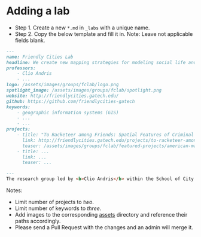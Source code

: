 # Adding a lab

- Step 1. Create a new `*.md` in `_labs` with a unique name.
- Step 2. Copy the below template and fill it in. Note: Leave not applicable fields blank.

```md
---
name: Friendly Cities Lab
headline: We create new mapping strategies for modeling social life and livelihoods.
professors: 
    - Clio Andris
    - ...
logo: /assets/images/groups/fclab/logo.png
spotlight_image: /assets/images/groups/fclab/spotlight.png
website: http://friendlycities.gatech.edu/
github: https://github.com/friendlycities-gatech
keywords: 
    - geographic information systems (GIS)
    - ...
    - ...
projects:
    - title: "To Racketeer among Friends: Spatial Features of Criminal Collaboration in the American Mafia"
      link: http://friendlycities.gatech.edu/projects/to-racketeer-among-friends-spatial-features-of-criminal-collaboration-in-the-american-mafia/
      teaser: /assets/images/groups/fclab/featured-projects/american-mafia.png
    - title: ...
      link: ...
      teaser: ...

---
The research group led by <b>Clio Andris</b> within the School of City & Regional Planning and School of Interactive Computing at Georgia Tech. We develop new mapping strategies for modeling social life, livelihoods, and interpersonal relationships in geographic space.

```

Notes:
- Limit number of projects to _two_.
- Limit number of keywords to _three_.
- Add images to the corresponding [assets](/assets/images/groups) directory and reference their paths accordingly.
- Please send a Pull Request with the changes and an admin will merge it.